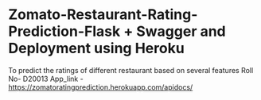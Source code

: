 # Zomato-Restaurant-Rating-Prediction-Flask + Swagger and Deployment using Heroku
 To predict the ratings of different restaurant based on several features
Roll No- D20013
App_link - https://zomatoratingprediction.herokuapp.com/apidocs/
